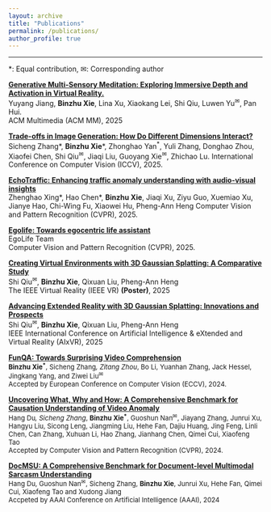 ```yaml
---
layout: archive
title: "Publications"
permalink: /publications/
author_profile: true
---
```


---
*: Equal contribution, ✉: Corresponding author

[**Generative Multi-Sensory Meditation: Exploring Immersive Depth and Activation in Virtual Reality.**]()  
Yuyang Jiang, **Binzhu Xie**, Lina Xu, Xiaokang Lei, Shi Qiu, Luwen Yu<sup>✉</sup>, Pan Hui.  
ACM Multimedia (ACM MM), 2025 

[**Trade-offs in Image Generation: How Do Different Dimensions Interact?**]()  
Sicheng Zhang*, **Binzhu Xie***, Zhonghao Yan<sup>*</sup>, Yuli Zhang, Donghao Zhou, Xiaofei Chen, Shi Qiu<sup>✉</sup>, Jiaqi Liu, Guoyang Xie<sup>✉</sup>, Zhichao Lu. 
International Conference on Computer Vision (ICCV), 2025.

[**EchoTraffic: Enhancing traffic anomaly understanding with audio-visual insights**](https://openaccess.thecvf.com/content/CVPR2025/papers/Xing_EchoTraffic_Enhancing_Traffic_Anomaly_Understanding_with_Audio-Visual_Insights_CVPR_2025_paper.pdf)    
Zhenghao Xing*, Hao Chen*, **Binzhu Xie**, Jiaqi Xu, Ziyu Guo, Xuemiao Xu, Jianye Hao, Chi-Wing Fu, Xiaowei Hu, Pheng-Ann Heng
Computer Vision and Pattern Recognition (CVPR), 2025.

[**Egolife: Towards egocentric life assistant**](https://egolife-ai.github.io/)    
EgoLife Team    
Computer Vision and Pattern Recognition (CVPR), 2025.

[**Creating Virtual Environments with 3D Gaussian Splatting: A Comparative Study**](https://arxiv.org/abs/2501.09302)    
Shi Qiu<sup>✉</sup>, **Binzhu Xie**, Qixuan Liu, Pheng-Ann Heng   
The IEEE Virtual Reality (IEEE VR) **(Poster)**, 2025

[**Advancing Extended Reality with 3D Gaussian Splatting: Innovations and Prospects**](https://arxiv.org/abs/2412.06257)   
Shi Qiu<sup>✉</sup>, **Binzhu Xie**, Qixuan Liu, Pheng-Ann Heng   
IEEE International Conference on Artificial Intelligence & eXtended and Virtual Reality (AIxVR), 2025


[**FunQA: Towards Surprising Video Comprehension**](https://arxiv.org/abs/2306.14899)  
<span style="font-size: small;">**Binzhu Xie<sup>*</sup>**, Sicheng Zhang<sup>*</sup>, Zitang Zhou<sup>*</sup>, Bo Li, Yuanhan Zhang, Jack Hessel, Jingkang Yang, and Ziwei Liu<sup>✉</sup>    
Accepted by European Conference on Computer Vision (ECCV), 2024.<span>


**[Uncovering What, Why and How: A Comprehensive Benchmark for Causation Understanding of Video Anomaly]()**  
<span style="font-size: small;">Hang Du<sup>*</sup>, Sicheng Zhang<sup>*</sup>, **Binzhu Xie<sup>*</sup>**, Guoshun Nan<sup>✉</sup>, Jiayang Zhang, Junrui Xu, Hangyu Liu, Sicong Leng, Jiangming Liu, Hehe Fan, Dajiu Huang, Jing Feng, Linli Chen, Can Zhang, Xuhuan Li, Hao Zhang, Jianhang Chen, Qimei Cui, Xiaofeng Tao  
Accepted by Computer Vision and Pattern Recognition (CVPR), 2024.<span>


[**DocMSU: A Comprehensive Benchmark for Document-level Multimodal Sarcasm Understanding**](https://arxiv.org/abs/2312.16023)  
<span style="font-size: small;">Hang Du, Guoshun Nan<sup>✉</sup>, Sicheng Zhang, **Binzhu Xie**, Junrui Xu, Hehe Fan, Qimei Cui, Xiaofeng Tao and Xudong Jiang    
Accpeted by AAAI Conference on Artificial Intelligence (AAAI), 2024<span>

